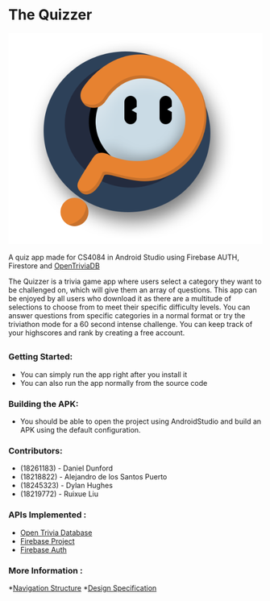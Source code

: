 # The Quizzer 
![](https://github.com/alejandrodlsp/The-Quizzer/blob/master/images/logo.png)

A quiz app made for CS4084 in Android Studio using Firebase AUTH, Firestore and [OpenTriviaDB]

The Quizzer is a trivia game app where users select a category they want to be challenged on,  which will give them an array of questions.
This app can be enjoyed by all users who download it as there are a multitude of selections to choose from to meet their specific difficulty levels.
You can answer questions from specific categories in a normal format or try the triviathon mode for a 60 second intense challenge.
You can keep track of your highscores and rank by creating a free account.
##

### Getting Started:
- You can simply run the app right after you install it
- You can also run the app normally from the source code

### Building the APK:
- You should be able to open the project using AndroidStudio and build an APK using the default configuration.

### Contributors:

 - (18261183) - Daniel Dunford
 - (18218822) - Alejandro de los Santos Puerto
 - (18245323) - Dylan Hughes
 - (18219772) - Ruixue Liu

 [OpenTriviaDB]: <https://opentdb.com/browse.php>

### APIs Implemented :
  - [Open Trivia Database](https://opentdb.com/api_config.php)
  - [Firebase Project](https://firebase.google.com/docs/database)
  - [Firebase Auth](https://firebase.google.com/products/auth)
 
 ### More Information : 
 *[Navigation Structure](structure.md)
 *[Design Specification](design.md)

